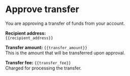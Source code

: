 # Approve transfer

You are approving a transfer of funds from your account.

**Recipient address:**  
`{{recipient_address}}`

**Transfer amount:** `{{transfer_amount}}`  
This is the amount that will be transferred upon approval.

**Transfer fee:** `{{transfer_fee}}`  
Charged for processing the transfer.